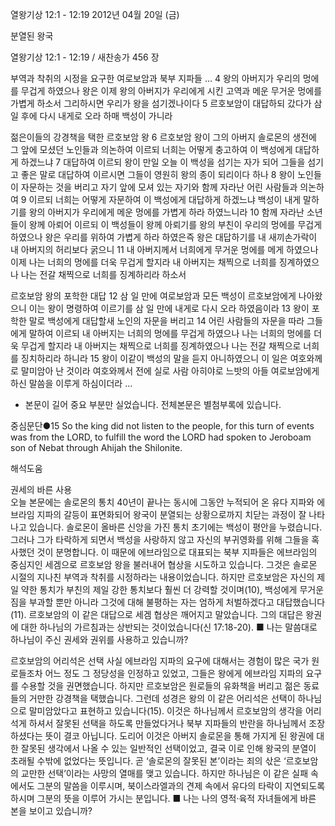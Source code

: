 열왕기상 12:1 - 12:19 
2012년 04월 20일 (금)

분열된 왕국



열왕기상 12:1 - 12:19 / 새찬송가 456 장


부역과 착취의 시정을 요구한 여로보암과 북부 지파들
… 4 왕의 아버지가 우리의 멍에를 무겁게 하였으나 왕은 이제 왕의 아버지가 우리에게 시킨 고역과 메운 무거운 멍에를 가볍게 하소서 그리하시면 우리가 왕을 섬기겠나이다 5 르호보암이 대답하되 갔다가 삼 일 후에 다시 내게로 오라 하매 백성이 가니라

젊은이들의 강경책을 택한 르호보암 왕
6 르호보암 왕이 그의 아버지 솔로몬의 생전에 그 앞에 모셨던 노인들과 의논하여 이르되 너희는 어떻게 충고하여 이 백성에게 대답하게 하겠느냐 7 대답하여 이르되 왕이 만일 오늘 이 백성을 섬기는 자가 되어 그들을 섬기고 좋은 말로 대답하여 이르시면 그들이 영원히 왕의 종이 되리이다 하나 8 왕이 노인들이 자문하는 것을 버리고 자기 앞에 모셔 있는 자기와 함께 자라난 어린 사람들과 의논하여 9 이르되 너희는 어떻게 자문하여 이 백성에게 대답하게 하겠느냐 백성이 내게 말하기를 왕의 아버지가 우리에게 메운 멍에를 가볍게 하라 하였느니라 10 함께 자라난 소년들이 왕께 아뢰어 이르되 이 백성들이 왕께 아뢰기를 왕의 부친이 우리의 멍에를 무겁게 하였으나 왕은 우리를 위하여 가볍게 하라 하였은즉 왕은 대답하기를 내 새끼손가락이 내 아버지의 허리보다 굵으니 11 내 아버지께서 너희에게 무거운 멍에를 메게 하였으나 이제 나는 너희의 멍에를 더욱 무겁게 할지라 내 아버지는 채찍으로 너희를 징계하였으나 나는 전갈 채찍으로 너희를 징계하리라 하소서

르호보암 왕의 포학한 대답
12 삼 일 만에 여로보암과 모든 백성이 르호보암에게 나아왔으니 이는 왕이 명령하여 이르기를 삼 일 만에 내게로 다시 오라 하였음이라 13 왕이 포학한 말로 백성에게 대답할새 노인의 자문을 버리고 14 어린 사람들의 자문을 따라 그들에게 말하여 이르되 내 아버지는 너희의 멍에를 무겁게 하였으나 나는 너희의 멍에를 더욱 무겁게 할지라 내 아버지는 채찍으로 너희를 징계하였으나 나는 전갈 채찍으로 너희를 징치하리라 하니라 15 왕이 이같이 백성의 말을 듣지 아니하였으니 이 일은 여호와께로 말미암아 난 것이라 여호와께서 전에 실로 사람 아히야로 느밧의 아들 여로보암에게 하신 말씀을 이루게 하심이더라 …
* 본문이 길어 중요 부분만 실었습니다. 전체본문은 별첨부록에 있습니다.

중심문단●15 So the king did not listen to the people, for this turn of events was from the LORD, to fulfill the word the LORD had spoken to Jeroboam son of Nebat through Ahijah the Shilonite.

해석도움





권세의 바른 사용  
오늘 본문에는 솔로몬의 통치 40년이 끝나는 동시에 그동안 누적되어 온 유다 지파와 에브라임 지파의 갈등이 표면화되어 왕국이 분열되는 상황으로까지 치닫는 과정이 잘 나타나고 있습니다. 솔로몬이 올바른 신앙을 가진 통치 초기에는 백성이 평안을 누렸습니다. 그러나 그가 타락하게 되면서 백성을 사랑하지 않고 자신의 부귀영화를 위해 그들을 혹사했던 것이 분명합니다. 이 때문에 에브라임으로 대표되는 북부 지파들은 에브라임의 중심지인 세겜으로 르호보암 왕을 불러내어 협상을 시도하고 있습니다. 그것은 솔로몬 시절의 지나친 부역과 착취를 시정하라는 내용이었습니다. 하지만 르호보암은 자신의 제일 약한 통치가 부친의 제일 강한 통치보다 훨씬 더 강력할 것이며(10), 백성에게 무거운 짐을 부과할 뿐만 아니라 그것에 대해 불평하는 자는 엄하게 처벌하겠다고 대답했습니다(11). 르호보암의 이 같은 대답으로 세겜 협상은 깨어지고 말았습니다. 그의 대답은 왕권에 대한 하나님의 가르침과는 상반되는 것이었습니다(신 17:18-20).
■ 나는 말씀대로 하나님이 주신 권세와 권위를 사용하고 있습니까?

르호보암의 어리석은 선택 
사실 에브라임 지파의 요구에 대해서는 경험이 많은 국가 원로들조차 어느 정도 그 정당성을 인정하고 있었고, 그들은 왕에게 에브라임 지파의 요구를 수용할 것을 권면했습니다. 하지만 르호보암은 원로들의 유화책을 버리고 젊은 동료들의 거만한 강경책을 택했습니다. 그런데 성경은 왕의 이 같은 어리석은 선택이 하나님으로 말미암았다고 표현하고 있습니다(15). 이것은 하나님께서 르호보암의 생각을 어리석게 하셔서 잘못된 선택을 하도록 만들었다거나 북부 지파들의 반란을 하나님께서 조장하셨다는 뜻이 결코 아닙니다. 도리어 이것은 아버지 솔로몬을 통해 가지게 된 왕권에 대한 잘못된 생각에서 나올 수 있는 일반적인 선택이었고, 결국 이로 인해 왕국의 분열이 초래될 수밖에 없었다는 뜻입니다. 곧 ‘솔로몬의 잘못된 본’이라는 죄의 삯은 ‘르호보암의 교만한 선택’이라는 사망의 열매를 맺고 있습니다. 하지만 하나님은 이 같은 실패 속에서도 그분의 말씀을 이루시며, 북이스라엘과의 견제 속에서 유다의 타락이 지연되도록 하시며 그분의 뜻을 이루어 가시는 분입니다.
■ 나는 나의 영적·육적 자녀들에게 바른 본을 보이고 있습니까?